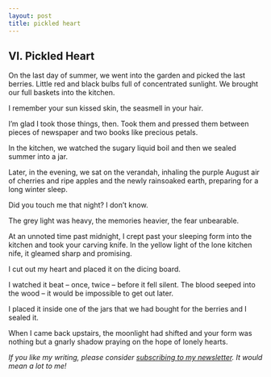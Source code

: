 ```yaml
---
layout: post
title: pickled heart
---
```


## VI. Pickled Heart

On the last day of summer, we went into the garden and picked the last berries. Little red and black bulbs full of concentrated sunlight. We brought our full baskets into the kitchen.

I remember your sun kissed skin, the seasmell in your hair.

I’m glad I took those things, then. Took them and pressed them between pieces of newspaper and two books like precious petals. 

In the kitchen, we watched the sugary liquid boil and then we sealed summer into a jar.

Later, in the evening, we sat on the verandah, inhaling the purple August air of cherries and ripe apples and the newly rainsoaked earth, preparing for a long winter sleep.

Did you touch me that night?
I don’t know.

The grey light was heavy, the memories heavier, the fear unbearable.

At an unnoted time past midnight, I crept past your sleeping form into the kitchen and took your carving knife. In the yellow light of the lone kitchen nife, it gleamed sharp and promising. 

I cut out my heart and placed it on the dicing board.

I watched it beat – once, twice – before it fell silent. The blood seeped into the wood – it would be impossible to get out later. 

I placed it inside one of the jars that we had bought for the berries and I sealed it. 

When I came back upstairs,
the moonlight had shifted
and your form was nothing
but a gnarly shadow praying on the hope of lonely hearts. 

_If you like my writing, please consider [subscribing to my newsletter](https://tinyletter.com/winterflower). It would mean a lot to me!_
